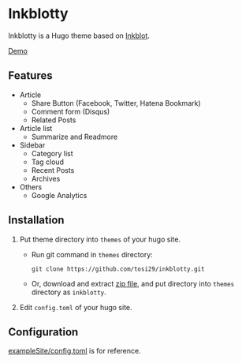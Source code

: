 # Inkblotty
Inkblotty is a Hugo theme based on [Inkblot](https://github.com/mgsisk/inkblot).  

[Demo](https://clever-visvesvaraya-e41cfa.netlify.com/)

## Features

- Article
  - Share Button (Facebook, Twitter, Hatena Bookmark)
  - Comment form (Disqus)
  - Related Posts
- Article list
  - Summarize and Readmore
- Sidebar
  - Category list
  - Tag cloud
  - Recent Posts
  - Archives
- Others
  - Google Analytics


## Installation
1. Put theme directory into `themes` of your hugo site.
   - Run git command in `themes` directory:
     ```
     git clone https://github.com/tosi29/inkblotty.git
     ```
   - Or, download and extract [zip file](https://github.com/tosi29/inkblotty/archive/master.zip), and put directory into `themes` directory as `inkblotty`.

2. Edit `config.toml` of your hugo site.

## Configuration
[exampleSite/config.toml](https://github.com/tosi29/inkblotty/blob/master/exampleSite/config.toml) is for reference.
